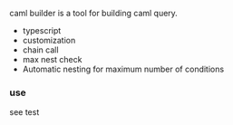 caml builder is a tool for building caml query.

- typescript
- customization
- chain call
- max nest check
- Automatic nesting for maximum number of conditions

### use

see test
